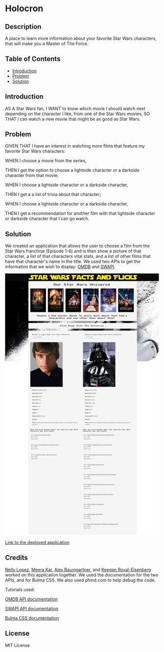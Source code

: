 # Holocron

## Description

A place to learn more information about your favorite Star Wars characters, that will make you a Master of The Force.

## Table of Contents

- [Introduction](#introduction)
- [Problem](#problem)
- [Solution](#solution)

## Introduction

AS A Star Wars fan,
I WANT to know which movie I should watch next depending on the character I like, from one of the Star Wars movies,
SO THAT I can watch a new movie that might be as good as Star Wars.

## Problem

GIVEN THAT I have an interest in watching more films that feature my favorite Star Wars characters:

WHEN I choose a movie from the series,

THEN I get the option to choose a lightside character or a darkside character from that movie;

WHEN I choose a lightside character or a darkside character,

THEN I get a a list of trivia about that character;

WHEN I choose a lightside character or a darkside character,

THEN I get a recommendation for another film with that lightside character or darkside character that I can go watch.

## Solution

We created an application that allows the user to choose a film from the Star Wars franchise (Episode 1-6) and is then show a picture of that character, a list of that characters vital stats, and a list of other films that have that character's name in the title. We used two APIs to get the information that we wish to display: [OMDB](https://www.omdbapi.com/) and [SWAPI](https://swapi.dev/).

![Screenshot of the application](./assets/images/screenshot.png)

[Link to the deployed application](https://alexahnbaum.github.io/Holocron/)

## Credits

[Nelly Lopez](https://github.com/nlopez39), [Meera Kar](https://github.com/MeerKar), [Alex Baumgartner](https://github.com/alexahnbaum), and [Keegan Royal-Eisenberg](https://github.com/ktetsuyama) worked on this application together. We used the documentation for the two APIs, and for Bulma CSS. We also used phind.com to help debug the code.

Tutorials used:

[OMDB API documentation](https://www.omdbapi.com/#usage)

[SWAPI API documentation](https://swapi.dev/documentation)

[Bulma CSS documentation](https://bulma.io/documentation/)

## License

MIT License
